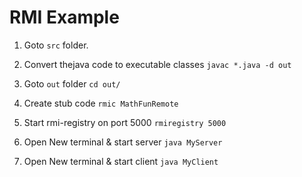 # RMI Example

1. Goto `src` folder.

2. Convert thejava code to executable classes
    `javac *.java -d out`

3. Goto `out` folder
    `cd out/`

4. Create stub code
    `rmic MathFunRemote`

5. Start rmi-registry on port 5000
    `rmiregistry 5000`

6. Open New terminal & start server
    `java MyServer`

7. Open New terminal & start client
    `java MyClient`